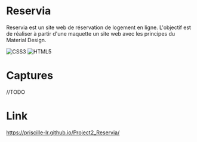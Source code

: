 # Reservia

Reservia est un site web de réservation de logement en ligne. L'objectif est de réaliser à partir d'une maquette un site web avec les principes du Material Design.

![CSS3](https://img.shields.io/badge/css3-%231572B6.svg?style=for-the-badge&logo=css3&logoColor=white)
![HTML5](https://img.shields.io/badge/html5-%23E34F26.svg?style=for-the-badge&logo=html5&logoColor=white)

# Captures
//TODO

# Link
https://priscille-lr.github.io/Project2_Reservia/
